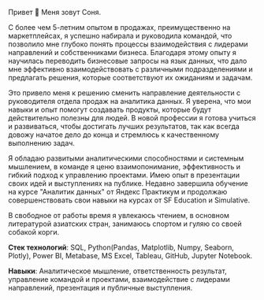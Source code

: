 Привет 👋 Меня зовут Соня.

С более чем 5-летним опытом в продажах, преимущественно на маркетплейсах, я успешно набирала и руководила командой, что позволило мне глубоко понять процессы взаимодействия с лидерами направлений и собственниками бизнеса. Благодаря этому опыту я научилась переводить бизнесовые запросы на язык данных, что дало мне эффективно взаимодействовать с различными подразделениями и предлагать решения, которые соответствуют их ожиданиям и задачам.

Это привело меня к решению сменить направление деятельности с руководителя отдела продаж на аналитика данных. Я уверена, что мои навыки и опыт помогут создавать продукты, которые будут действительно полезны для людей. В новой профессии я готова учиться и развиваться, чтобы достигать лучших результатов, так как всегда довожу начатое дело до конца и стремлюсь к качественному выполнению задач.

Я обладаю развитыми аналитическими способностями и системным мышлением, в команде я ценю взаимопонимание, эффективность и гибкий подход к управлению проектами. Имею опыт в презентации своих идей и выступлениях на публике. Недавно завершила обучение на курсе "Аналитик данных" от Яндекс Практикум и продолжаю совершенствовать свои навыки на курсах от SF Education и Simulative.

В свободное от работы время я увлекаюсь чтением, в основном литературой азиатских стран, занимаюсь спортом и гуляю со своей собакой корги.

**Стек технологий**: SQL, Python(Pandas, Matplotlib, Numpy, Seaborn, Plotly), Power BI, Metabase, MS Excel, Tableau, GitHub, Jupyter Notebook.

**Навыки**: Аналитическое мышление, ответственность результат, управление командой и проектами, взаимодействие с лидерами направлений, презентация и публичные выступления.
